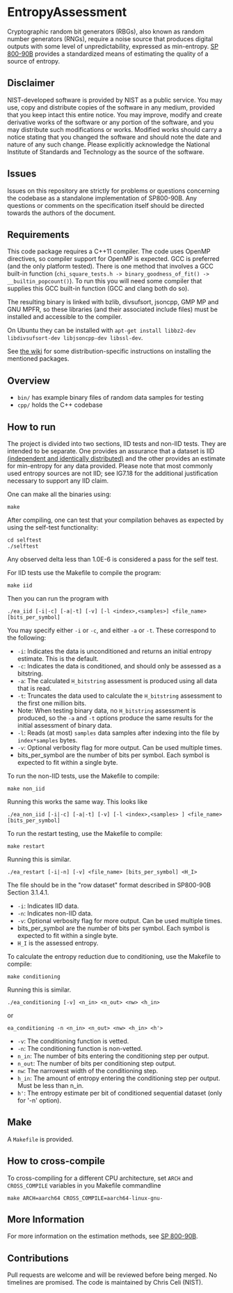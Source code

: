 # EntropyAssessment

Cryptographic random bit generators (RBGs), also known as random number generators (RNGs), require a noise source that produces digital outputs with some level of unpredictability, expressed as min-entropy. [SP 800-90B](https://nvlpubs.nist.gov/nistpubs/SpecialPublications/NIST.SP.800-90B.pdf) provides a standardized means of estimating the quality of a source of entropy.

## Disclaimer

NIST-developed software is provided by NIST as a public service. You may use, copy and distribute copies of the software in any medium, provided that you keep intact this entire notice. You may improve, modify and create derivative works of the software or any portion of the software, and you may distribute such modifications or works. Modified works should carry a notice stating that you changed the software and should note the date and nature of any such change. Please explicitly acknowledge the National Institute of Standards and Technology as the source of the software.

## Issues

Issues on this repository are strictly for problems or questions concerning the codebase as a standalone implementation of SP800-90B. Any questions or comments on the specification itself should be directed towards the authors of the document. 

## Requirements

This code package requires a C++11 compiler. The code uses OpenMP directives, so compiler support for OpenMP is expected. GCC is preferred (and the only platform tested). There is one method that involves a GCC built-in function (`chi_square_tests.h -> binary_goodness_of_fit() -> __builtin_popcount()`). To run this you will need some compiler that supplies this GCC built-in function (GCC and clang both do so).

The resulting binary is linked with bzlib, divsufsort, jsoncpp, GMP MP and GNU MPFR, so these libraries (and their associated include files) must be installed and accessible to the compiler.

On Ubuntu they can be installed with `apt-get install libbz2-dev libdivsufsort-dev libjsoncpp-dev libssl-dev`.

See [the wiki](https://github.com/usnistgov/SP800-90B_EntropyAssessment/wiki/Installing-Packages) for some distribution-specific instructions on installing the mentioned packages.

## Overview

* `bin/` has example binary files of random data samples for testing
* `cpp/` holds the C++ codebase

## How to run

The project is divided into two sections, IID tests and non-IID tests. They are intended to be separate. One provides an assurance that a dataset is IID [(independent and identically distributed)](https://en.wikipedia.org/wiki/Independent_and_identically_distributed_random_variables) and the other provides an estimate for min-entropy for any data provided. Please note that most commonly used entropy sources are not IID; see IG7.18 for the additional justification necessary to support any IID claim.

One can make all the binaries using:

	make

After compiling, one can test that your compilation behaves as expected by using the self-test functionality:
	
	cd selftest
	./selftest

Any observed delta less than 1.0E-6 is considered a pass for the self test.

For IID tests use the Makefile to compile the program:

    make iid

Then you can run the program with

    ./ea_iid [-i|-c] [-a|-t] [-v] [-l <index>,<samples>] <file_name> [bits_per_symbol]

You may specify either `-i` or `-c`, and either `-a` or `-t`. These correspond to the following:

* `-i`: Indicates the data is unconditioned and returns an initial entropy estimate. This is the default.
* `-c`: Indicates the data is conditioned, and should only be assessed as a bitstring.
* `-a`: The calculated `H_bitstring` assessment is produced using all data that is read.
* `-t`: Truncates the data used to calculate the `H_bitstring` assessment to the first one million bits.
* Note: When testing binary data, no `H_bitstring` assessment is produced, so the `-a` and `-t` options produce the same results for the initial assessment of binary data.
* `-l`: Reads (at most) `samples` data samples after indexing into the file by `index*samples` bytes.
* `-v`: Optional verbosity flag for more output. Can be used multiple times.
* bits_per_symbol are the number of bits per symbol. Each symbol is expected to fit within a single byte.

To run the non-IID tests, use the Makefile to compile:

    make non_iid

Running this works the same way. This looks like

	./ea_non_iid [-i|-c] [-a|-t] [-v] [-l <index>,<samples> ] <file_name> [bits_per_symbol]

To run the restart testing, use the Makefile to compile:
    
    make restart

Running this is similar.
	
	./ea_restart [-i|-n] [-v] <file_name> [bits_per_symbol] <H_I>

The file should be in the "row dataset" format described in SP800-90B Section 3.1.4.1.

* `-i`: Indicates IID data.
* `-n`: Indicates non-IID data.
* `-v`: Optional verbosity flag for more output. Can be used multiple times.
* bits_per_symbol are the number of bits per symbol. Each symbol is expected to fit within a single byte.
* `H_I` is the assessed entropy.

To calculate the entropy reduction due to conditioning, use the Makefile to compile:
    
    make conditioning

Running this is similar.

    ./ea_conditioning [-v] <n_in> <n_out> <nw> <h_in>

or

    ea_conditioning -n <n_in> <n_out> <nw> <h_in> <h'>

* `-v`: The conditioning function is vetted.
* `-n`: The conditioning function is non-vetted.
* `n_in`: The number of bits entering the conditioning step per output.
* `n_out`: The number of bits per conditioning step output.
* `nw`: The narrowest width of the conditioning step.
* `h_in`: The amount of entropy entering the conditioning step per output. Must be less than n_in.
* `h'`:  The entropy estimate per bit of conditioned sequential dataset (only for '-n' option).

## Make

A `Makefile` is provided.

## How to cross-compile

To cross-compiling for a different CPU architecture, set `ARCH` and `CROSS_COMPILE` variables in you Makefile commandline

    make ARCH=aarch64 CROSS_COMPILE=aarch64-linux-gnu-

## More Information

For more information on the estimation methods, see [SP 800-90B](https://nvlpubs.nist.gov/nistpubs/SpecialPublications/NIST.SP.800-90B.pdf).

## Contributions

Pull requests are welcome and will be reviewed before being merged. No timelines are promised. The code is maintained by Chris Celi (NIST).
